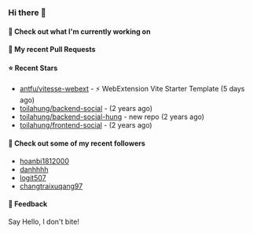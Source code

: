 ### Hi there 👋

#### 👷 Check out what I'm currently working on

#### 🔨 My recent Pull Requests


#### ⭐ Recent Stars

- [antfu/vitesse-webext](https://github.com/antfu/vitesse-webext) - ⚡️ WebExtension Vite Starter Template (5 days ago)
- [toilahung/backend-social](https://github.com/toilahung/backend-social) -  (2 years ago)
- [toilahung/backend-social-hung](https://github.com/toilahung/backend-social-hung) - new repo (2 years ago)
- [toilahung/frontend-social](https://github.com/toilahung/frontend-social) -  (2 years ago)

#### 👯 Check out some of my recent followers

- [hoanbi1812000](https://github.com/hoanbi1812000)
- [danhhhh](https://github.com/danhhhh)
- [logit507](https://github.com/logit507)
- [changtraixuqang97](https://github.com/changtraixuqang97)

#### 💬 Feedback

Say Hello, I don't bite!